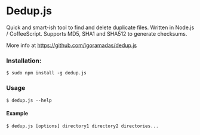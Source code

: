 # Dedup.js


Quick and smart-ish tool to find and delete duplicate files. Written in Node.js / CoffeeScript.
Supports MD5, SHA1 and SHA512 to generate checksums.

More info at https://github.com/igoramadas/dedup.js

### Installation:

    $ sudo npm install -g dedup.js

### Usage

    $ dedup.js --help

#### Example

    $ dedup.js [options] directory1 directory2 directories...
